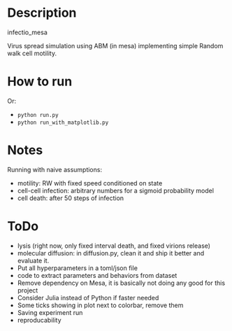 # Description
infectio_mesa

Virus spread simulation using ABM (in mesa) implementing simple Random walk cell motility.

# How to run
Or:

* `python run.py`
* `python run_with_matplotlib.py`

# Notes
Running with naive assumptions:

* motility: RW with fixed speed conditioned on state
* cell-cell infection: arbitrary numbers for a sigmoid probability model
* cell death: after 50 steps of infection

# ToDo

* lysis (right now, only fixed interval death, and fixed virions release)
* molecular diffusion: in diffusion.py, clean it and ship it better and evaluate it.
* Put all hyperparameters in a toml/json file
* code to extract parameters and behaviors from dataset
* Remove dependency on Mesa, it is basically not doing any good for this project
* Consider Julia instead of Python if faster needed
* Some ticks showing in plot next to colorbar, remove them
* Saving experiment run
* reproducability